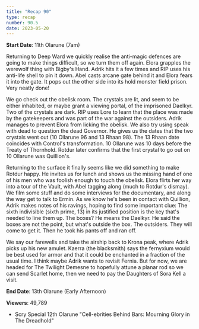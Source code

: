 ```yaml
---
title: "Recap 90"
type: recap
number: 90.5
date: 2023-05-20
---
```


**Start Date**:  11th Olarune (7am)

Returning to Deep Ward we quickly realise the anti-magic defences are going to make things difficult, so we turn them off again. Elora grapples the werewolf thing with Bigby's Hand. Adrik hits it a few times and RIP uses his anti-life shell to pin it down. Abel casts arcane gate behind it and Elora fears it into the gate. It pops out the other side into its hold monster field prison. Very neatly done!

We go check out the obelisk room. The crystals are lit, and seem to be either inhabited, or maybe grant a viewing portal, of the imprisoned Daelkyr. Two of the crystals are dark. RIP uses Lore to learn that the place was made by the gatekeepers and was part of the war against the outsiders. Adrik manages to prevent Elora from licking the obelisk.  We also try using speak with dead to question the dead Governor. He gives us the dates that the two crystals went out (10 Ollarune 96 and 13 Rhaan 98). The 13 Rhaan date coincides with Control's transformation.  10 Ollarune was 10 days before the Treaty of Thornhold. Rotdur later confirms that the first crystal to go out on 10 Ollarune was Quillion's.

Returning to the surface it  finally seems like we did something to make Rotdur happy. He invites us for lunch and shows us the missing hand of one of his men who was foolish enough to touch the obelisk. Elora flirts her way into a tour of the Vault, with Abel tagging along (much to Rotdur's dismay). We film some stuff and do some interviews for the documentary, and along the way get to talk to Ermin. As we know he's been in contact with Quillion, Adrik makes notes of his ravings, hoping to find some important clue: The sixth indivisible (sixth prime, 13) in its justified position is the key that's needed to line them up. The boxes? He means the Daelkyr. He said the boxes are not the point, but what's outside the box. The outsiders. They will come to get it. Then he took his pants off and ran off.

We say our farewells and take the airship back to Krona peak, where Adrik picks up his new amulet.  Kaerra (the blacksmith) says the fernyxium would be best used for armor and that it could be enchanted in a fraction of the usual time. I think maybe Adrik wants to revisit Fernia. But for now, we are headed for The Twilight Demesne to hopefully attune a planar rod so we can send Scarlet home, then we need to pay the Daughters of Sora Kell a visit.

**End Date**:  13th Olarune (Early Afternoon)

**Viewers**: 49,789
- Scry Special 12th Olarune "Cell-ebrities Behind Bars: Mourning Glory in The Dreadhold"
